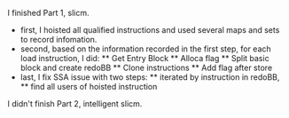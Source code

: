 I finished Part 1, slicm.
* first, I hoisted all qualified instructions and used several maps and sets to record infomation.
* second, based on the information recorded in the first step, for each load instruction, I did:
** Get Entry Block
** Alloca flag
** Split basic block and create redoBB
** Clone instructions
** Add flag after store
* last, I fix SSA issue with two steps:
** iterated by instruction in redoBB, 
** find all users of hoisted instruction

I didn't finish Part 2, intelligent slicm.

